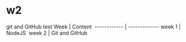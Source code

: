 # w2
git and GitHub test
Week  | Content ​
------------ | ------------- ​
week 1 | NodeJS ​
week 2 | Git and GitHub ​
